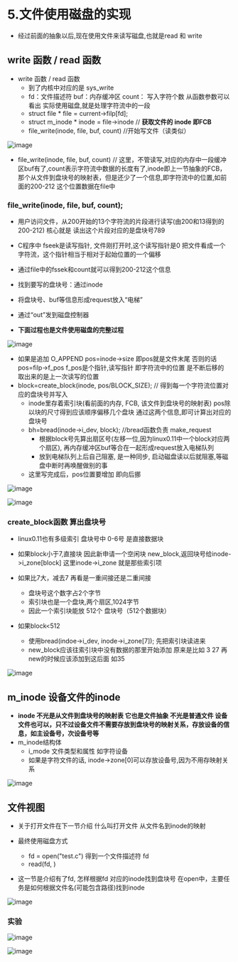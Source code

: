 # 5.文件使用磁盘的实现  

* 经过前面的抽象以后,现在使用文件来读写磁盘,也就是read 和 write  

## write 函数  / read 函数  
  
* write 函数  / read 函数
    * 到了内核中对应的是 sys_write   
    * fd：文件描述符  buf：内存缓冲区  count： 写入字符个数   从函数参数可以看出 实际使用磁盘,就是处理字符流中的一段
    * struct file * file = current->filp[fd]; 
    * struct m_inode * inode = file->inode  // **获取文件的 inode  即FCB**
    * file_write(inode, file, buf, count) //开始写文件（读类似）


![image](https://user-images.githubusercontent.com/58176267/174256246-3b765552-90c9-453b-ad05-54a0289e9bb4.png)  


* file_write(inode, file, buf, count) // 这里，不管读写,对应的内存中一段缓冲区buf有了,count表示字符流中数据的长度有了,inode即上一节抽象的FCB，那个从文件到盘块号的映射表，但是还少了一个信息,即字符流中的位置,如前面的200-212   这个位置数据在file中  

### file_write(inode, file, buf, count);   

* 用户访问文件，从200开始的13个字符流的片段进行读写(由200和13得到的200-212)  核心就是 读出这个片段对应的是盘块号789  
* C程序中 fseek是读写指针,  文件刚打开时,这个读写指针是0  把文件看成一个字符流，这个指针相当于相对于起始位置的一个偏移  
* 通过file中的fssek和count就可以得到200-212这个信息  
* 找到要写的盘块号：通过inode  
* 将盘块号、buf等信息形成request放入“电梯”
* 通过“out”发到磁盘控制器  

* **下面过程也是文件使用磁盘的完整过程**  

![image](https://user-images.githubusercontent.com/58176267/174262948-e7d26562-6b75-4293-8c86-e26abebf0b7f.png)

* 如果是追加 O_APPEND  pos=inode->size  即pos就是文件末尾  否则的话pos=filp->f_pos  f_pos是个指针,读写指针  即字符流中的位置 是不断后移的 取出来的是上一次读写的位置    
* block=create_block(inode, pos/BLOCK_SIZE); //  得到每一个字符流位置对应的盘块号并写入  
    * inode里存着索引块(看前面的内存, FCB, 该文件到盘块号的映射表)   pos除以块的尺寸得到应该顺序偏移几个盘块   通过这两个信息,即可计算出对应的盘块号  
    * bh=bread(inode->i_dev, block); //bread函数负责 make_request  
        * 根据block号先算出扇区号(左移一位,因为linux0.11中一个block对应两个扇区), 再内存缓冲区buf等合在一起形成request放入电梯队列 
        * 放到电梯队列上后自己阻塞, 是一种同步, 启动磁盘读以后就阻塞,等磁盘中断时再唤醒做别的事  
    * 这里写完成后，pos位置要增加  即向后挪  

![image](https://user-images.githubusercontent.com/58176267/174264541-fc9a937c-2746-4636-86bd-ffdf5b8fc8b7.png)  


![image](https://user-images.githubusercontent.com/58176267/174266423-7214ffe9-747e-4822-8825-d7a9dcb26587.png)  

### create_block函数 算出盘块号  

* linux0.11也有多级索引  盘块号中 0-6号 是直接数据块  

* 如果block小于7,直接块 因此新申请一个空闲块  new_block,返回块号给inode->i_zone[block]   这里inode->i_zone 就是那些索引项
* 如果比7大，减去7  再看是一重间接还是二重间接    
    * 盘块号这个数字占2个字节 
    * 索引块也是一个盘块,两个扇区,1024字节
    * 因此一个索引块能放 512个 盘块号（512个数据块）
* 如果block<512  
    * 使用bread(indoe->i_dev, inode->i_zone[7]);  先把索引块读进来
    * new_block应该往索引块中没有数据的那里开始添加  原来是比如 3 27 再new的时候应该添加到这后面 如35  
       
![image](https://user-images.githubusercontent.com/58176267/174271158-f6f0e8ed-1b54-4f7f-b002-ef23ff3170d0.png)  


## m_inode  设备文件的inode  

* **inode 不光是从文件到盘块号的映射表  它也是文件抽象  不光是普通文件  设备文件也可以，只不过设备文件不需要存放到盘块号的映射关系，存放设备的信息，如主设备号，次设备号等**  
* m_inode结构体  
    * i_mode  文件类型和属性  如字符设备  
    * 如果是字符文件的话, inode->zone[0]可以存放设备号,因为不用存映射关系  

![image](https://user-images.githubusercontent.com/58176267/174273205-0b95cc0b-546d-41d9-84ee-88bb87d77d4b.png)  

## 文件视图  

* 关于打开文件在下一节介绍  什么叫打开文件  从文件名到inode的映射  

* 最终使用磁盘方式
    * fd = open("test.c")   得到一个文件描述符 fd  
    * read(fd, )

* 这一节是介绍有了fd, 怎样根据fd 对应的inode找到盘块号  在open中，主要任务是如何根据文件名(可能包含路径)找到inode  


![image](https://user-images.githubusercontent.com/58176267/174275581-5528649f-9724-4ab1-97b7-a637f6fbd7b8.png)  

 

### 实验  

![image](https://user-images.githubusercontent.com/58176267/174276035-82bfc56a-bc4e-4d97-8196-c0566ed8155e.png)  



![image](https://user-images.githubusercontent.com/58176267/174276224-99d50eeb-eb01-4456-8e44-a6469591fd23.png)  











